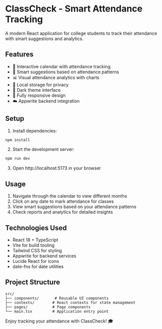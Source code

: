 # ClassCheck - Smart Attendance Tracking

A modern React application for college students to track their attendance with smart suggestions and analytics.

## Features

- 📅 Interactive calendar with attendance tracking
- 🎯 Smart suggestions based on attendance patterns
- 📊 Visual attendance analytics with charts
- 💾 Local storage for privacy
- 🌙 Dark theme interface
- 📱 Fully responsive design
- ☁️ Appwrite backend integration

## Setup

1. Install dependencies:
```bash
npm install
```

2. Start the development server:
```bash
npm run dev
```

3. Open http://localhost:5173 in your browser

## Usage

1. Navigate through the calendar to view different months
2. Click on any date to mark attendance for classes
3. View smart suggestions based on your attendance patterns
4. Check reports and analytics for detailed insights


## Technologies Used

- React 18 + TypeScript
- Vite for build tooling
- Tailwind CSS for styling
- Appwrite for backend services
- Lucide React for icons
- date-fns for date utilities

## Project Structure

```
src/
├── components/       # Reusable UI components
├── contexts/        # React contexts for state management
├── pages/           # Page components
└── main.tsx         # Application entry point
```

Enjoy tracking your attendance with ClassCheck! 🎓
